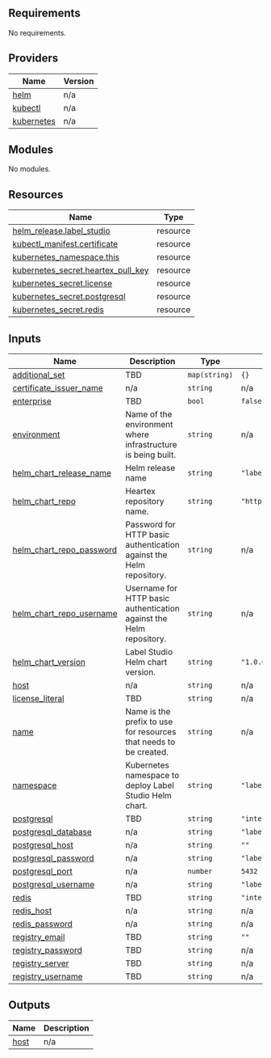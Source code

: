 <!-- BEGIN_TF_DOCS -->
## Requirements

No requirements.

## Providers

| Name | Version |
|------|---------|
| <a name="provider_helm"></a> [helm](#provider\_helm) | n/a |
| <a name="provider_kubectl"></a> [kubectl](#provider\_kubectl) | n/a |
| <a name="provider_kubernetes"></a> [kubernetes](#provider\_kubernetes) | n/a |

## Modules

No modules.

## Resources

| Name | Type |
|------|------|
| [helm_release.label_studio](https://registry.terraform.io/providers/hashicorp/helm/latest/docs/resources/release) | resource |
| [kubectl_manifest.certificate](https://registry.terraform.io/providers/gavinbunney/kubectl/latest/docs/resources/manifest) | resource |
| [kubernetes_namespace.this](https://registry.terraform.io/providers/hashicorp/kubernetes/latest/docs/resources/namespace) | resource |
| [kubernetes_secret.heartex_pull_key](https://registry.terraform.io/providers/hashicorp/kubernetes/latest/docs/resources/secret) | resource |
| [kubernetes_secret.license](https://registry.terraform.io/providers/hashicorp/kubernetes/latest/docs/resources/secret) | resource |
| [kubernetes_secret.postgresql](https://registry.terraform.io/providers/hashicorp/kubernetes/latest/docs/resources/secret) | resource |
| [kubernetes_secret.redis](https://registry.terraform.io/providers/hashicorp/kubernetes/latest/docs/resources/secret) | resource |

## Inputs

| Name | Description | Type | Default | Required |
|------|-------------|------|---------|:--------:|
| <a name="input_additional_set"></a> [additional\_set](#input\_additional\_set) | TBD | `map(string)` | `{}` | no |
| <a name="input_certificate_issuer_name"></a> [certificate\_issuer\_name](#input\_certificate\_issuer\_name) | n/a | `string` | n/a | yes |
| <a name="input_enterprise"></a> [enterprise](#input\_enterprise) | TBD | `bool` | `false` | no |
| <a name="input_environment"></a> [environment](#input\_environment) | Name of the environment where infrastructure is being built. | `string` | n/a | yes |
| <a name="input_helm_chart_release_name"></a> [helm\_chart\_release\_name](#input\_helm\_chart\_release\_name) | Helm release name | `string` | `"label-studio"` | no |
| <a name="input_helm_chart_repo"></a> [helm\_chart\_repo](#input\_helm\_chart\_repo) | Heartex repository name. | `string` | `"https://charts.heartex.com/"` | no |
| <a name="input_helm_chart_repo_password"></a> [helm\_chart\_repo\_password](#input\_helm\_chart\_repo\_password) | Password for HTTP basic authentication against the Helm repository. | `string` | n/a | yes |
| <a name="input_helm_chart_repo_username"></a> [helm\_chart\_repo\_username](#input\_helm\_chart\_repo\_username) | Username for HTTP basic authentication against the Helm repository. | `string` | n/a | yes |
| <a name="input_helm_chart_version"></a> [helm\_chart\_version](#input\_helm\_chart\_version) | Label Studio Helm chart version. | `string` | `"1.0.0"` | no |
| <a name="input_host"></a> [host](#input\_host) | n/a | `string` | n/a | yes |
| <a name="input_license_literal"></a> [license\_literal](#input\_license\_literal) | TBD | `string` | n/a | yes |
| <a name="input_name"></a> [name](#input\_name) | Name is the prefix to use for resources that needs to be created. | `string` | n/a | yes |
| <a name="input_namespace"></a> [namespace](#input\_namespace) | Kubernetes namespace to deploy Label Studio Helm chart. | `string` | `"labelstudio"` | no |
| <a name="input_postgresql"></a> [postgresql](#input\_postgresql) | TBD | `string` | `"internal"` | no |
| <a name="input_postgresql_database"></a> [postgresql\_database](#input\_postgresql\_database) | n/a | `string` | `"labelstudio"` | no |
| <a name="input_postgresql_host"></a> [postgresql\_host](#input\_postgresql\_host) | n/a | `string` | `""` | no |
| <a name="input_postgresql_password"></a> [postgresql\_password](#input\_postgresql\_password) | n/a | `string` | `"labelstudio"` | no |
| <a name="input_postgresql_port"></a> [postgresql\_port](#input\_postgresql\_port) | n/a | `number` | `5432` | no |
| <a name="input_postgresql_username"></a> [postgresql\_username](#input\_postgresql\_username) | n/a | `string` | `"labelstudio"` | no |
| <a name="input_redis"></a> [redis](#input\_redis) | TBD | `string` | `"internal"` | no |
| <a name="input_redis_host"></a> [redis\_host](#input\_redis\_host) | n/a | `string` | n/a | yes |
| <a name="input_redis_password"></a> [redis\_password](#input\_redis\_password) | n/a | `string` | n/a | yes |
| <a name="input_registry_email"></a> [registry\_email](#input\_registry\_email) | TBD | `string` | `""` | no |
| <a name="input_registry_password"></a> [registry\_password](#input\_registry\_password) | TBD | `string` | n/a | yes |
| <a name="input_registry_server"></a> [registry\_server](#input\_registry\_server) | TBD | `string` | n/a | yes |
| <a name="input_registry_username"></a> [registry\_username](#input\_registry\_username) | TBD | `string` | n/a | yes |

## Outputs

| Name | Description |
|------|-------------|
| <a name="output_host"></a> [host](#output\_host) | n/a |
<!-- END_TF_DOCS -->